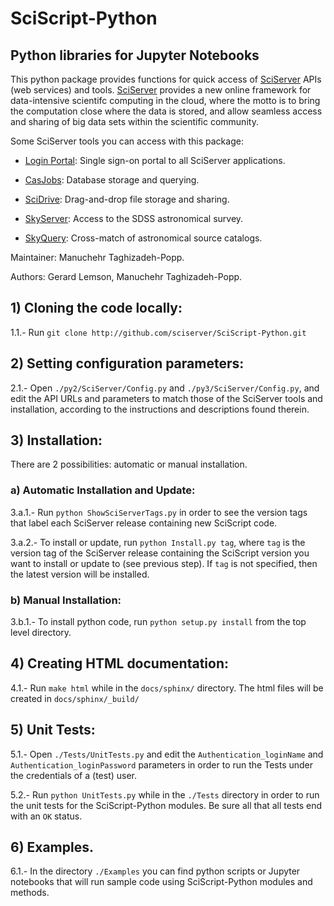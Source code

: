# SciScript-Python

## Python libraries for Jupyter Notebooks

This python package provides functions for quick access of [SciServer](http://www.sciserver.org) APIs (web services) and tools.
[SciServer](http://www.sciserver.org) provides a new online framework for data-intensive scientifc computing in the cloud,
where the motto is to bring the computation close where the data is stored, and allow seamless access and sharing of big data sets within the scientific community.

Some SciServer tools you can access with this package:

 * [Login Portal](http://portal.sciserver.org): Single sign-on portal to all SciServer applications.

 * [CasJobs](http://skyserver.sdss.org/CasJobs): Database storage and querying.

 * [SciDrive](http://www.scidrive.org/): Drag-and-drop file storage and sharing.

 * [SkyServer](http://skyserver.sdss.org/): Access to the SDSS astronomical survey.

 * [SkyQuery](http://www.voservices.net/skyquery): Cross-match of astronomical source catalogs.

Maintainer: Manuchehr Taghizadeh-Popp.

Authors: Gerard Lemson, Manuchehr Taghizadeh-Popp.


## 1) Cloning the code locally:

1.1.- Run `git clone http://github.com/sciserver/SciScript-Python.git`

## 2) Setting configuration parameters:

2.1.- Open `./py2/SciServer/Config.py` and `./py3/SciServer/Config.py`, and edit the API URLs and parameters to match those of the SciServer tools and installation, according to the instructions and descriptions found therein.

## 3) Installation:

There are 2 possibilities: automatic or manual installation.

### a) Automatic Installation and Update:

3.a.1.- Run `python ShowSciServerTags.py` in order to see the version tags that label each SciServer release containing new SciScript code.

3.a.2.- To install or update, run `python Install.py tag`, where `tag` is the version tag of the SciServer release containing the SciScript version you want to install or update to (see previous step). If `tag` is not specified, then the latest version will be installed.

### b) Manual Installation:

3.b.1.- To install python code, run `python setup.py install` from the top level directory.

## 4) Creating HTML documentation:

4.1.- Run `make html` while in the `docs/sphinx/` directory. The html files will be created in `docs/sphinx/_build/`

## 5) Unit Tests:

5.1.- Open `./Tests/UnitTests.py` and edit the `Authentication_loginName` and `Authentication_loginPassword` parameters in order to run the Tests under the credentials of a (test) user.

5.2.- Run `python UnitTests.py` while in the `./Tests` directory in order to run the unit tests for the SciScript-Python modules. Be sure all that all tests end with an `OK` status.

## 6) Examples.

6.1.- In the directory `./Examples` you can find python scripts or Jupyter notebooks that will run sample code using SciScript-Python modules and methods.
